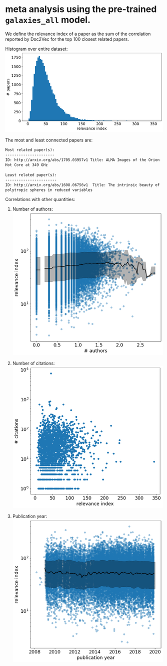 # meta analysis using the pre-trained `galaxies_all` model.

We define the relevance index of a paper as the sum of the correlation reported by Doc2Vec for the top 100 closest related papers. 

Histogram over entire dataset: 
![relevance_index_histogram](meta/images/connectedness_histogram.png)

The most and least connected papers are:

```
Most related paper(s): 
----------------------
ID: http://arxiv.org/abs/1705.03957v1 Title: ALMA Images of the Orion Hot Core at 349 GHz
 
Least related paper(s): 
-----------------------
ID: http://arxiv.org/abs/1608.06756v1  Title: The intrinsic beauty of polytropic spheres in reduced variables
```

Correlations with other quantities:

1. Number of authors:
![relevance_index_numauthors](meta/images/ri_vs_numauthors.png)

2. Number of citations:
![relevance_index_citations](meta/images/ri_vs_numcites.png)

3. Publication year:
![relevance_index_pubyear](meta/images/ri_vs_pubyear.png)
